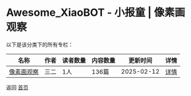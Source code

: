 # Awesome_XiaoBOT - 小报童 | 像素画观察

以下是该分类下的所有专栏：

| 名称 | 作者 | 读者数量 | 内容数量 | 更新时间 | 详情 |
|------|------|----------|----------|----------|------|
| [像素画观察](https://xiaobot.net/p/pixelart?refer=0b133df9-27dc-423b-8101-639049001c13) | 三二 | 1人 | 136篇 |  2025-02-12 | [详情](data/pixelart.md) |


返回 [首页](../README.md)
